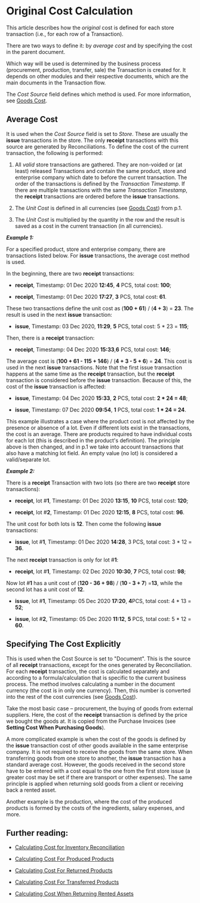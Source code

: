 # Original Cost Calculation

This article describes how the <i>original</i> cost is defined for each store transaction (i.e., for each row of a Transaction). 

There are two ways to define it: by <i>average cost</i> and by specifying the cost in the parent document. 

Which way will be used is determined by the business process (procurement, production, transfer, sale) the Transaction is created for. It depends on other modules and their respective documents, which are the main documents in the Transaction flow. 

The <i>Cost Source</i> field defines which method is used. For more information, see [Goods Cost](https://github.com/ErpNetDocs/tech/blob/master/modules/logistics/logistics-common-module-concepts/goods-cost/index.md).

## Average Cost

It is used when the <i>Cost Source</i> field is set to <i>Store</i>. These are usually the <b>issue</b> transactions in the store. The only <b>receipt</b> transactions with this source are generated by Reconciliations. Тo define the cost of the current transaction, the following is performed:

1. All <i>valid</i> store transactions are gathered. They are non-voided or (at least) released Transactions and contain the same product, store and enterprise company which date to before the current transaction. The order of the transactions is defined by the <i>Transaction Timestamp</i>. If there are multiple transactions with the same <i>Transaction Timestamp</i>, the <b>receipt</b> transactions are ordered before the <b>issue</b> transactions.

2. The <i>Unit Cost</i> is defined in all currencies (see [Goods Cost](https://github.com/ErpNetDocs/tech/blob/master/modules/logistics/logistics-common-module-concepts/goods-cost/index.md)) from p.1.

3. The <i>Unit Cost</i> is multiplied by the quantity in the row and the result is saved as a cost in the current transaction (in all currencies).

<b><i>Example 1:</b></i>

For a specified product, store and enterprise company, there are transactions listed below. For <b>issue</b> transactions, the average cost method is used. 

In the beginning, there are two <b>receipt</b> transactions:

- <b>receipt</b>, Timestamp: 01 Dec 2020 <b>12:45</b>, <b>4</b> PCS, total cost: <b>100</b>;

- <b>receipt</b>, Timestamp: 01 Dec 2020 <b>17:27</b>, <b>3</b> PCS, total cost: <b>61</b>.

These two transactions define the unit cost as (<b>100 + 61</b>) / (<b>4 + 3</b>) = <b>23</b>. The result is used in the next <b>issue</b> transaction:

- <b>issue</b>, Timestamp: 03 Dec 2020, <b>11:29</b>, <b>5</b> PCS, total cost: 5 * 23 = <b>115</b>;

Then, there is a <b>receipt</b> transaction:

- <b>receipt</b>, Timestamp: 04 Dec 2020 <b>15:33</b>,<b>6</b> PCS, total cost: <b>146</b>;

The average cost is (<b>100 + 61 - 115 + 146</b>) / (<b>4 + 3 - 5 + 6</b>) = <b>24</b>. This cost is used in the next <b>issue</b> transactions. Note that the first issue transaction happens at the same time as the <b>receipt</b> transaction, but the <b>receipt</b> transaction is considered before the <b>issue</b> transaction. Because of this, the cost of the <b>issue</b> transaction is affected:

- <b>issue</b>, Timestamp: 04 Dec 2020 <b>15:33</b>, <b>2</b> PCS, total cost: <b>2 * 24 = 48</b>;

- <b>issue</b>, Timestamp: 07 Dec 2020 <b>09:54</b>, <b>1</b> PCS, total cost: <b>1 * 24 = 24</b>.

This example illustrates a case where the product cost is not affected by the presence or absence of a lot. Even if different lots exist in the transactions, the cost is an average. There are products required to have individual costs for each lot (this is described in the product's definition). The principle above is then changed, and in p.1 we take into account transactions that also have a matching lot field. An empty value (no lot) is considered a valid/separate lot.

<b><i>Example 2:</b></i>

There is a <b>receipt</b> Transaction with two lots (so there are two <b>receipt</b> store transactions):

- <b>receipt</b>, lot #<b>1</b>, Timestamp: 01 Dec 2020 <b>13:15</b>, <b>10</b> PCS, total cost: <b>120</b>;

- <b>receipt</b>, lot #<b>2</b>, Timestamp: 01 Dec 2020 <b>12:15</b>, <b>8</b> PCS, total cost: <b>96</b>.

The unit cost for both lots is <b>12</b>. Then come the following <b>issue</b> transactions:

- <b>issue</b>, lot #<b>1</b>, Timestamp: 01 Dec 2020 <b>14:28</b>, <b></b>3 PCS, total cost: 3 * 12 = <b>36</b>.

The next <b>receipt</b> transaction is only for lot #<b>1</b>:

- <b>receipt</b>, lot #<b>1</b>, Timestamp: 02 Dec 2020 <b>10:30</b>, <b>7</b> PCS, total cost: <b>98</b>;

Now lot #<b>1</b> has a unit cost of (<b>120 - 36 + 98</b>) / (<b>10 - 3 + 7</b>) =<b>13</b>, while the second lot has a unit cost of <b>12</b>.

- <b>issue</b>, lot #<b>1</b>, Timestamp: 05 Dec 2020 <b>17:20</b>, <b>4</b>PCS, total cost: 4 * 13 = <b>52</b>;

- <b>issue</b>, lot #<b>2</b>, Timestamp: 05 Dec 2020 <b>11:12</b>, <b>5</b> PCS, total cost: 5 * 12 = <b>60</b>.

## Specifying The Cost Explicitly

This is used when the Cost Source is set to "Document". This is the source of all <b>receipt</b> transactions, except for the ones generated by Reconciliation. For each <b>receipt</b> transaction, the cost is calculated separately and according to a formula/calculation that is specific to the current business process. The method involves calculating a number in the document currency (the cost is in only one currency). Then, this number is converted into the rest of the cost currencies (see [Goods Cost](https://github.com/ErpNetDocs/tech/blob/master/modules/logistics/logistics-common-module-concepts/goods-cost/index.md)).

Take the most basic case – procurement, the buying of goods from external suppliers. Here, the cost of the <b>receipt</b> transaction is defined by the price we bought the goods at. It is copied from the Purchase Invoices (see <b>Setting Cost When Purchasing Goods</b>). 

A more complicated example is when the cost of the goods is defined by the <b>issue</b> transaction cost of other goods available in the same enterprise company. It is not required to receive the goods from the same store. When transferring goods from one store to another, the <b>issue</b> transaction has a standard average cost. However, the goods received in the second store have to be entered with a cost equal to the one from the first store issue (a greater cost may be set if there are transport or other expenses). The same principle is applied when returning sold goods from a client or receiving back a rented asset. 

Another example is the production, where the cost of the produced products is formed by the costs of the ingredients, salary expenses, and more.

## Further reading:

- [Calculating Cost for Inventory Reconciliation](https://github.com/ErpNetDocs/tech/blob/master/modules/logistics/logistics-common-module-concepts/goods-cost/original-cost-calculation/calculating-cost-for-inventory-reconciliation.md)

- [Calculating Cost For Produced Products](https://github.com/ErpNetDocs/tech/blob/master/modules/logistics/logistics-common-module-concepts/goods-cost/original-cost-calculation/calculating-cost-for-produced-products.md)

- [Calculating Cost For Returned Products](https://github.com/ErpNetDocs/tech/blob/master/modules/logistics/logistics-common-module-concepts/goods-cost/original-cost-calculation/calculating-cost-for-returned-products.md)

- [Calculating Cost For Transferred Products](https://github.com/ErpNetDocs/tech/blob/master/modules/logistics/logistics-common-module-concepts/goods-cost/original-cost-calculation/calculating-cost-for-transferred-products.md)

- [Calculating Cost When Returning Rented Assets](https://github.com/ErpNetDocs/tech/blob/master/modules/logistics/logistics-common-module-concepts/goods-cost/original-cost-calculation/calculating-cost-when-returning-rented-assets.md)
